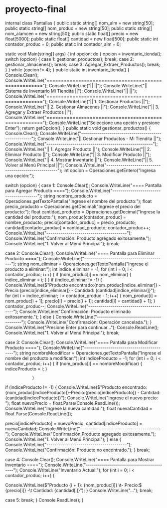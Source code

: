 # proyecto-final
internal class Pantallas 
{
        public static string[] nom_alm = new string[50];
        public static string[] nom_produc = new string[50];
        public static string[] nom_alamcen = new string[50];
        public static float[] precio = new float[5000];
        public static float[] cantidad = new float[500];
        public static int contador_produc = 0;
        public static int contador_alm = 0;

static void Main(string[] args)
        {
            int opcion;
            do
            {
                opcion = inventario_tienda();
                switch (opcion)
                {
                    case 1:
                        gestionar_productos();
                        break;
                    case 2:
                        gestionar_almacenes();
                        break;
                    case 3:
                        Agregar_Extraer_Productos();
                        break;
                }
            } while (opcion != 4);
        }
public static int inventario_tienda()
    {
        Console.Clear();
        Console.WriteLine("=====================================================");
        Console.WriteLine("||                                                 ||");
        Console.WriteLine("||       Sistema de Inventario Mi Tiendita         ||");
        Console.WriteLine("||                                                 ||");
        Console.WriteLine("=====================================================");
        Console.WriteLine("|| 1. Gestionar Productos                          ||");
        Console.WriteLine("|| 2. Gestionar Almacenes                          ||");
        Console.WriteLine("|| 3. Agregar y Extraer Productos                  ||");
        Console.WriteLine("=====================================================");
        Console.WriteLine("Seleccione una opción y presione Enter");
        return getOpcion();
    }
 public static void gestionar_productos()
    {
        Console.Clear();
        Console.WriteLine("-----------------------------------------------------");
        Console.WriteLine("||       Gestionar Productos - Mi Tiendita         ||");
        Console.WriteLine("-----------------------------------------------------");
        Console.WriteLine("|| 1. Agregar Producto                             ||");
        Console.WriteLine("|| 2. Eliminar Producto                            ||");
        Console.WriteLine("|| 3. Modificar Producto                           ||");
        Console.WriteLine("|| 4. Mostrar Inventario                           ||");
        Console.WriteLine("|| 5. Volver al Menú Principal                     ||");
        Console.WriteLine("-----------------------------------------------------");
        int opcion = Operaciones.getEntero("Ingresa una opción:");

switch (opcion)
        {
 case 1:
                Console.Clear();
                Console.WriteLine("==== Pantalla para Agregar Producto ====");
                Console.WriteLine("----------------------------------------");
                string nombre_producto = Operaciones.getTextoPantalla("Ingrese el nombre del producto:");
                float precio_producto = Operaciones.getDecimal("Ingrese el precio del producto:");
                float cantidad_producto = Operaciones.getDecimal("Ingrese la cantidad del producto:");
                nom_produc[contador_produc] = nombre_producto;
                precio[contador_produc] = precio_producto;
                cantidad[contador_produc] = cantidad_producto;
                contador_produc++;
                Console.WriteLine("----------------------------------------");
                Console.WriteLine("Confirmación: Producto agregado exitosamente.");
                Console.WriteLine("1. Volver al Menú Principal");
                break;

case 2:
                Console.Clear();
                Console.WriteLine("==== Pantalla para Eliminar Producto ====");
                Console.WriteLine("-----------------------------------------");
                string nom_eliminar = Operaciones.getTextoPantalla("Ingrese el producto a eliminar:");
                int indice_eliminar = -1;
                for (int i = 0; i < contador_produc; i++)
                {
                    if (nom_produc[i] == nom_eliminar)
                    {
                        indice_eliminar = i;
                    }
                }
                if (indice_eliminar != -1)
                {
                    Console.WriteLine($"Producto encontrado:{nom_produc[indice_eliminar]} - Precio:{precio[indice_eliminar]} - Cantidad: {cantidad[indice_eliminar]}");
                    for (int i = indice_eliminar; i < contador_produc - 1; i++)
                    {
                        nom_produc[i] = nom_produc[i + 1];
                        precio[i] = precio[i + 1];
                        cantidad[i] = cantidad[i + 1];
                    }
                    contador_produc--;
                    Console.WriteLine("----------------------------------------");
                    Console.WriteLine("Confirmación: Producto eliminado exitosamente.");
                }
                else
                {
                    Console.WriteLine("----------------------------------------");
                    Console.WriteLine("Confirmación: Operación cancelada.");
                }
                Console.WriteLine("Presione Enter para continuar...");
                Console.ReadLine();
                Console.WriteLine("1. Volver al Menú Principal");
                break;

case 3:
   Console.Clear();
   Console.WriteLine("==== Pantalla para Modificar Producto ====");
    Console.WriteLine("------------------------------------------");
                string nombreMoodificar = Operaciones.getTextoPantalla("Ingrese el nombre del producto a modificar:");
                int indiceProducto = -1;
                for (int i = 0; i < contador_produc; i++)
                {
                    if (nom_produc[i] == nombreMoodificar)
                    {
                        indiceProducto = i;
                    }

                }
  if (indiceProducto != -1)
                {
                    Console.WriteLine($"Producto encontrado: {nom_produc[indiceProducto]}-Precio:{precio[indiceProducto]} - Cantidad: {cantidad[indiceProducto]}");
                    Console.WriteLine("Ingrese el nuevo precio: ");
                    float nuevoPrecio = float.Parse(Console.ReadLine());
                    Console.WriteLine("Ingrese la nueva cantidad:");
                    float nuevaCantidad = float.Parse(Console.ReadLine());

 precio[indiceProducto] = nuevoPrecio;
                    cantidad[indiceProducto] = nuevaCantidad;
                    Console.WriteLine("----------------------------------------");
                    Console.WriteLine("Confirmación:Producto agregado exitosamente.");
                    Console.WriteLine("1. Volver al Menú Principal");
                }
  else
                {
                    Console.WriteLine("----------------------------------------");
                    Console.WriteLine("Confirmación: Producto no encontrado.");
                }
                break;

  case 4:
                Console.Clear();
                Console.WriteLine("==== Pantalla para Mostrar Inventario ====");
                Console.WriteLine("------------------------------------------");
                Console.WriteLine("Inventario Actual:");
                for (int i = 0; i < contador_produc; i++)
                {

Console.WriteLine($"Producto {i + 1}: {nom_produc[i]} \t- Precio:$ {precio[i]} -\t  Cantidad: {cantidad[i]}");
               }
              Console.WriteLine("...");
               break;

case 5:
                break;
        }
        Console.ReadLine();
}

